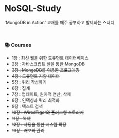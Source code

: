 # NoSQL-Study

'MongoDB in Action' 교재를 매주 공부하고 발제하는 스터디

<br>

### 📚 Courses

- 1장 : 최신 웰을 위한 도큐먼트 데이터베이스
- 2장 : 자바스크립트 셸을 통한 MongoDB
- ~~3장 : MongoDB를 이용한 프로그래밍~~
- ~~4장 : 도큐먼트 지향 데이터~~
- 5장 : 쿼리 작성하기
- 6장 : 집계
- 7장 : 업데이트, 원자적 연산, 삭제
- 8장 : 인덱싱과 쿼리 최적화
- 9장 : 텍스트 검색
- ~~10장 : WiredTiger와 플러그형 스토리지~~
- ~~11장 : 복제~~
- ~~12장 : 샤딩을 통한 시스템 확장~~
- ~~13장 : 배포와 관리~~

